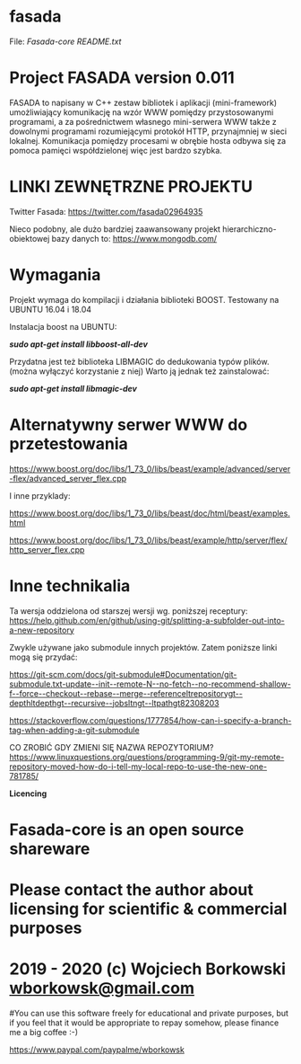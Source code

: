 # fasada
File: _Fasada-core README.txt_


Project FASADA version 0.011 
====================================================
FASADA to napisany w C++ zestaw bibliotek i aplikacji (mini-framework) umożliwiający komunikację na wzór WWW 
pomiędzy przystosowanymi programami, a za pośrednictwem własnego mini-serwera WWW także z dowolnymi programami 
rozumiejącymi protokół HTTP, przynajmniej w sieci lokalnej.
Komunikacja pomiędzy procesami w obrębie hosta odbywa się za pomoca pamięci współdzielonej więc jest bardzo szybka.

LINKI ZEWNĘTRZNE PROJEKTU
=========================

Twitter Fasada: 
https://twitter.com/fasada02964935

Nieco podobny, ale dużo bardziej zaawansowany projekt hierarchiczno-obiektowej bazy danych to: 
https://www.mongodb.com/

Wymagania
=========

Projekt wymaga do kompilacji i działania biblioteki BOOST.
Testowany na UBUNTU 16.04 i 18.04

Instalacja boost na UBUNTU: 

*__sudo apt-get install libboost-all-dev__*

Przydatna jest też biblioteka LIBMAGIC do dedukowania typów plików.
(można wyłączyć korzystanie z niej) 
Warto ją jednak też zainstalować:

*__sudo apt-get install libmagic-dev__*

Alternatywny serwer WWW do przetestowania
=========================================

https://www.boost.org/doc/libs/1_73_0/libs/beast/example/advanced/server-flex/advanced_server_flex.cpp

I inne przyklady:

https://www.boost.org/doc/libs/1_73_0/libs/beast/doc/html/beast/examples.html

https://www.boost.org/doc/libs/1_73_0/libs/beast/example/http/server/flex/http_server_flex.cpp


Inne technikalia
================

Ta wersja oddzielona od starszej wersji wg. poniższej receptury: 
https://help.github.com/en/github/using-git/splitting-a-subfolder-out-into-a-new-repository

Zwykle używane jako submodule innych projektów. Zatem poniższe linki mogą się przydać:

https://git-scm.com/docs/git-submodule#Documentation/git-submodule.txt-update--init--remote-N--no-fetch--no-recommend-shallow-f--force--checkout--rebase--merge--referenceltrepositorygt--depthltdepthgt--recursive--jobsltngt--ltpathgt82308203

https://stackoverflow.com/questions/1777854/how-can-i-specify-a-branch-tag-when-adding-a-git-submodule



CO ZROBIĆ GDY ZMIENI SIĘ NAZWA REPOZYTORIUM? 
https://www.linuxquestions.org/questions/programming-9/git-my-remote-repository-moved-how-do-i-tell-my-local-repo-to-use-the-new-one-781785/


**Licencing**

# Fasada-core is an open source shareware
# Please contact the author about licensing for scientific & commercial purposes
# 2019 - 2020 (c) Wojciech Borkowski wborkowsk@gmail.com

#You can use this software freely for educational and private purposes, but if you feel that it would be appropriate to repay somehow, please finance me a big coffee :-)

https://www.paypal.com/paypalme/wborkowsk







